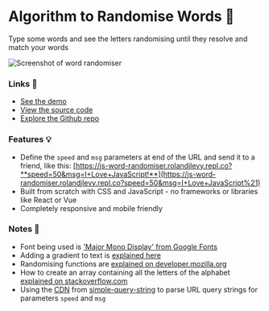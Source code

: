 # Algorithm to Randomise Words 💫 

Type some words and see the letters randomising until they resolve and match your words

![Screenshot of word randomiser](https://github.com/rolandjlevy/js-word-randomiser/blob/master/images/screenshot.png?raw=true "Screenshot of word randomiser")

### Links 🔗
- [See the demo](https://js-word-randomiser.rolandjlevy.repl.co/)
- [View the source code](https://repl.it/@RolandJLevy/js-word-randomiser)
- [Explore the Github repo](https://github.com/rolandjlevy/js-word-randomiser)

### Features 💡
- Define the `speed` and `msg` parameters at end of the URL and send it to a friend, like this: [https://js-word-randomiser.rolandjlevy.repl.co?**speed=50&msg=I+Love+JavaScript!**](https://js-word-randomiser.rolandjlevy.repl.co?speed=50&msg=I+Love+JavaScript%21)
- Built from scratch with CSS and JavaScript - no frameworks or libraries like React or Vue
- Completely responsive and mobile friendly

### Notes 📝
- Font being used is ['Major Mono Display' from Google Fonts](https://fonts.google.com/specimen/Major+Mono+Display)
- Adding a gradient to text is [explained here](https://fossheim.io/writing/posts/css-text-gradient/)
- Randomising functions are [explained on developer.mozilla.org](https://developer.mozilla.org/en-US/docs/Web/JavaScript/Reference/Global_Objects/Math/random)
- How to create an array containing all the letters of the alphabet [explained on stackoverflow.com](https://stackoverflow.com/questions/12376870/create-an-array-of-characters-from-specified-range)
- Using the [CDN](https://www.jsdelivr.com/package/npm/simple-query-string) from [simple-query-string](https://www.npmjs.com/package/simple-query-string) to parse URL query strings for parameters `speed` and `msg`